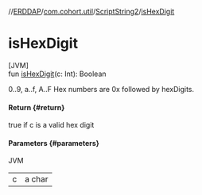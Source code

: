 //[ERDDAP](../../../index.md)/[com.cohort.util](../index.md)/[ScriptString2](index.md)/[isHexDigit](is-hex-digit.md)

# isHexDigit

[JVM]\
fun [isHexDigit](is-hex-digit.md)(c: Int): Boolean

0..9, a..f, A..F Hex numbers are 0x followed by hexDigits.

#### Return {#return}

true if c is a valid hex digit

#### Parameters {#parameters}

JVM

| | |
|---|---|
| c | a char |